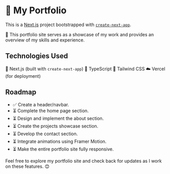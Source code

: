 # 👋 My Portfolio

This is a [Next.js](https://nextjs.org/) project bootstrapped with [`create-next-app`](https://github.com/vercel/next.js/tree/canary/packages/create-next-app).

🎨 This portfolio site serves as a showcase of my work and provides an overview of my skills and experience.

## Technologies Used

🚀 Next.js (built with `create-next-app`)
🔗 TypeScript
💅 Tailwind CSS
☁️ Vercel (for deployment)

## Roadmap

- ✅ Create a header/navbar.
- ⏳ Complete the home page section.
- ⏳ Design and implement the about section.
- ⏳ Create the projects showcase section.
- ⏳ Develop the contact section.
- ⏳ Integrate animations using Framer Motion.
- ⏳ Make the entire portfolio site fully responsive.

Feel free to explore my portfolio site and check back for updates as I work on these features. 😊
